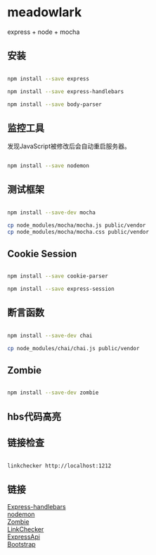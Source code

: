 # meadowlark
express + node + mocha

## 安装
```bash

npm install --save express 

npm install --save express-handlebars

npm install --save body-parser

```

## 监控工具
发现JavaScript被修改后会自动重启服务器。
```bash

npm install --save nodemon

```

## 测试框架 
```bash

npm install --save-dev mocha

cp node_modules/mocha/mocha.js public/vendor
cp node_modules/mocha/mocha.css public/vendor

```

## Cookie Session
```bash

npm install --save cookie-parser

npm install --save express-session

```

## 断言函数
```bash

npm install --save-dev chai

cp node_modules/chai/chai.js public/vendor

```
## Zombie
```bash

npm install --save-dev zombie

```

## hbs代码高亮

## 链接检查
```bash

linkchecker http://localhost:1212

```

## 链接
[Express-handlebars](https://github.com/ericf/express-handlebars) </br>
[nodemon](https://npmjs.org/package/nodemon) </br>
[Zombie](http://zombie.js.org/)</br>
[LinkChecker](https://github.com/wummel/linkchecker)</br>
[ExpressApi](http://expressjs.com/en/api.html)</br>
[Bootstrap](http://getbootstrap.com)